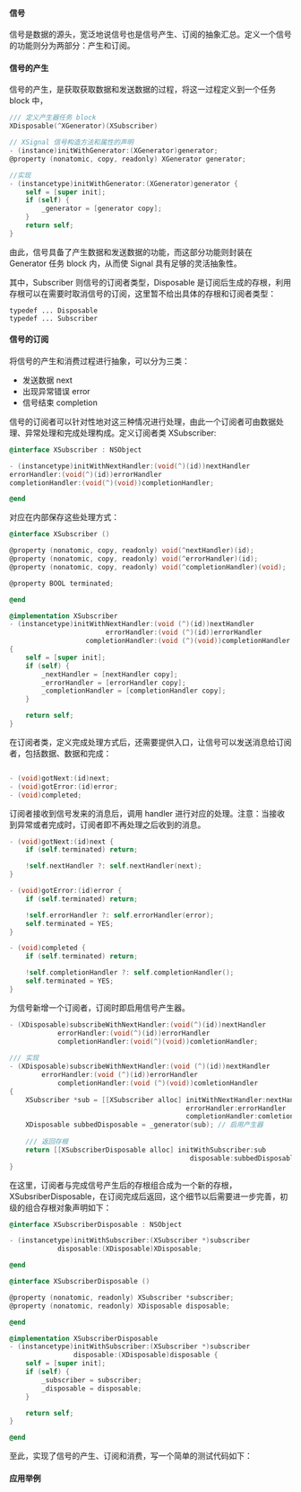 #### 信号
信号是数据的源头，宽泛地说信号也是信号产生、订阅的抽象汇总。定义一个信号的功能则分为两部分：产生和订阅。

#### 信号的产生
信号的产生，是获取获取数据和发送数据的过程，将这一过程定义到一个任务 block 中，

```Objective-C
/// 定义产生器任务 block
XDisposable(^XGenerator)(XSubscriber)

// XSignal 信号构造方法和属性的声明
- (instance)initWithGenerator:(XGenerator)generator;
@property (nonatomic, copy, readonly) XGenerator generator;

//实现
- (instancetype)initWithGenerator:(XGenerator)generator {
    self = [super init];
    if (self) {
        _generator = [generator copy];
    }
    return self;
}
```
由此，信号具备了产生数据和发送数据的功能，而这部分功能则封装在 Generator 任务 block 内，从而使 Signal 具有足够的灵活抽象性。

其中，Subscriber 则信号的订阅者类型，Disposable 是订阅后生成的存根，利用存根可以在需要时取消信号的订阅，这里暂不给出具体的存根和订阅者类型：
```
typedef ... Disposable
typedef ... Subscriber
```

#### 信号的订阅
将信号的产生和消费过程进行抽象，可以分为三类：
- 发送数据 next
- 出现异常错误 error
- 信号结束 completion

信号的订阅者可以针对性地对这三种情况进行处理，由此一个订阅者可由数据处理、异常处理和完成处理构成。定义订阅者类 XSubscriber:

```Objective-C
@interface XSubscriber : NSObject

- (instancetype)initWithNextHandler:(void(^)(id))nextHandler
errorHandler:(void(^)(id))errorHandler
completionHandler:(void(^)(void))completionHandler;

@end
```
对应在内部保存这些处理方式：

```Objective-C
@interface XSubscriber ()

@property (nonatomic, copy, readonly) void(^nextHandler)(id);
@property (nonatomic, copy, readonly) void(^errorHandler)(id);
@property (nonatomic, copy, readonly) void(^completionHandler)(void);

@property BOOL terminated;

@end

@implementation XSubscriber
- (instancetype)initWithNextHandler:(void (^)(id))nextHandler
                        errorHandler:(void (^)(id))errorHandler
                   completionHandler:(void (^)(void))completionHandler
{
    self = [super init];
    if (self) {
        _nextHandler = [nextHandler copy];
        _errorHandler = [errorHandler copy];
        _completionHandler = [completionHandler copy];
    }

    return self;
}
```

在订阅者类，定义完成处理方式后，还需要提供入口，让信号可以发送消息给订阅者，包括数据、数据和完成：
```Objective-C

- (void)gotNext:(id)next;
- (void)gotError:(id)error;
- (void)completed;

```
订阅者接收到信号发来的消息后，调用 handler 进行对应的处理。注意：当接收到异常或者完成时，订阅者即不再处理之后收到的消息。
```Objective-C
- (void)gotNext:(id)next {
    if (self.terminated) return;

    !self.nextHandler ?: self.nextHandler(next);
}

- (void)gotError:(id)error {
    if (self.terminated) return;

    !self.errorHandler ?: self.errorHandler(error);
    self.terminated = YES;
}

- (void)completed {
    if (self.terminated) return;

    !self.completionHandler ?: self.completionHandler();
    self.terminated = YES;
}
```

为信号新增一个订阅者，订阅时即启用信号产生器。

```Objective-C
- (XDisposable)subscribeWithNextHandler:(void(^)(id))nextHandler
            errorHandler:(void(^)(id))errorHandler
            completionHandler:(void(^)(void))comletionHandler;
            
/// 实现
- (XDisposable)subscribeWithNextHandler:(void (^)(id))nextHandler
        errorHandler:(void (^)(id))errorHandler
            completionHandler:(void (^)(void))comletionHandler
{
    XSubscriber *sub = [[XSubscriber alloc] initWithNextHandler:nextHandler
                                            errorHandler:errorHandler
                                            completionHandler:comletionHandler];
    XDisposable subbedDisposable = _generator(sub); // 启用产生器
    
    /// 返回存根
    return [[XSubscriberDisposable alloc] initWithSubscriber:sub
                                             disposable:subbedDisposable];
}

```
在这里，订阅者与完成信号产生后的存根组合成为一个新的存根，XSubsriberDisposable，在订阅完成后返回，这个细节以后需要进一步完善，初级的组合存根对象声明如下：
```Objective-C
@interface XSubscriberDisposable : NSObject

- (instancetype)initWithSubscriber:(XSubscriber *)subscriber
            disposable:(XDisposable)XDisposable;

@end

@interface XSubscriberDisposable ()

@property (nonatomic, readonly) XSubscriber *subscriber;
@property (nonatomic, readonly) XDisposable disposable;

@end

@implementation XSubscriberDisposable
- (instancetype)initWithSubscriber:(XSubscriber *)subscriber
                disposable:(XDisposable)disposable {
    self = [super init];
    if (self) {
        _subscriber = subscriber;
        _disposable = disposable;
    }

    return self;
}

@end
```
至此，实现了信号的产生、订阅和消费，写一个简单的测试代码如下：


#### 应用举例

